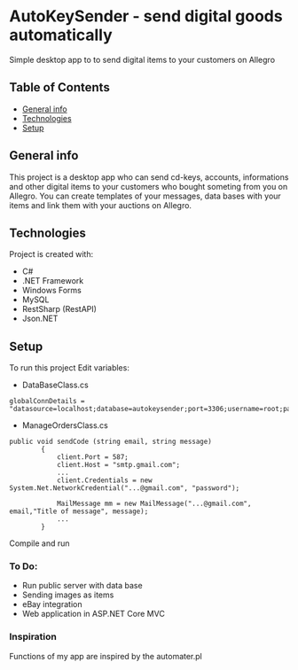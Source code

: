 # AutoKeySender - send digital goods automatically
Simple desktop app to to send digital items to your customers on Allegro
## Table of Contents
* [General info](#general-info)
* [Technologies](#technologies)
* [Setup](#setup)

## General info
This project is a desktop app who can send cd-keys, accounts, informations and other digital items to your customers who bought someting from you on Allegro. You can create templates of your messages, data bases with your items and link them with your auctions on Allegro.
	
## Technologies
Project is created with:
* C#
* .NET Framework
* Windows Forms
* MySQL
* RestSharp (RestAPI)
* Json.NET

	
## Setup
To run this project 
Edit variables:
* DataBaseClass.cs
```
globalConnDetails = "datasource=localhost;database=autokeysender;port=3306;username=root;password="
```
* ManageOrdersClass.cs
```
public void sendCode (string email, string message)
        {
            client.Port = 587;
            client.Host = "smtp.gmail.com";
            ...
            client.Credentials = new System.Net.NetworkCredential("...@gmail.com", "password");

            MailMessage mm = new MailMessage("...@gmail.com", email,"Title of message", message);
            ...
        }
```
Compile and run

### To Do:
* Run public server with data base
* Sending images as items
* eBay integration
* Web application in ASP.NET Core MVC

### Inspiration
Functions of my app are inspired by the automater.pl
